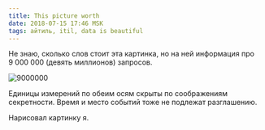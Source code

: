 ```yaml
---
title: This picture worth
date: 2018-07-15 17:46 MSK
tags: айтиль, itil, data is beautiful
---
```


Не знаю, сколько слов стоит эта картинка, но на ней информация про 9 000 000 (девять миллионов) запросов.

![9000000](9000000.jpg)

Единицы измерений по обеим осям скрыты по соображениям секретности. Время и место событий тоже не подлежат разглашению. 

Нарисовал картинку я. 
